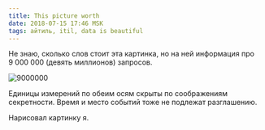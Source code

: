 ```yaml
---
title: This picture worth
date: 2018-07-15 17:46 MSK
tags: айтиль, itil, data is beautiful
---
```


Не знаю, сколько слов стоит эта картинка, но на ней информация про 9 000 000 (девять миллионов) запросов.

![9000000](9000000.jpg)

Единицы измерений по обеим осям скрыты по соображениям секретности. Время и место событий тоже не подлежат разглашению. 

Нарисовал картинку я. 
